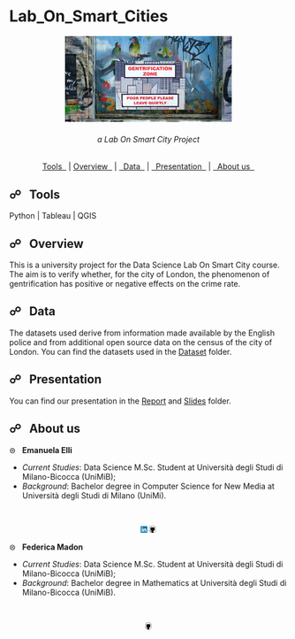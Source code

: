 # Lab_On_Smart_Cities

<p align="center">
  <img src="https://github.com/emanuelaelli/Lab_On_Smart_Cities/blob/main/images/poor.png" width="60%">
</p>
  <h6 align="center">a Lab On Smart City Project</h6>
<p align="center">
  <a href="#tools">Tools &nbsp;</a> |
  <a href="#overview">Overview &nbsp;</a> |
  <a href="#data">&nbsp; Data &nbsp;</a> |
  <a href="#presentation">&nbsp; Presentation &nbsp;</a> |
  <a href="#aboutus">&nbsp; About us &nbsp;</a>
</p>

<a name="tools"></a>
## &#9741; &nbsp; Tools
Python | Tableau | QGIS

<a name="overview"></a>
## &#9741; &nbsp; Overview
This is a university project for the Data Science Lab On Smart City course. The aim is to verify whether, for the city of London, the phenomenon of gentrification has positive or negative effects on the crime rate.

<a name="data"></a>
## &#9741; &nbsp; Data
The datasets used derive from information made available by the English police and from additional open source data on the census of the city of London. You can find the datasets used in the <a href="https://github.com/emanuelaelli/Lab_On_Smart_Cities/blob/main/Dataset/">Dataset</a> folder.<br>

<a name="presentation"></a>
## &#9741; &nbsp; Presentation 
You can find our presentation in the <a href="https://github.com/emanuelaelli/Lab_On_Smart_Cities/blob/main/Elli, Madon - Progetto Smart City.pdf">Report</a> and <a href="https://github.com/emanuelaelli/Lab_On_Smart_Cities/blob/main/Presentation.pdf">Slides</a> folder.<br>


<a name="aboutus"></a>
## &#9741; &nbsp; About us

&#8860; &nbsp; **Emanuela Elli**

- *Current Studies*: Data Science M.Sc. Student at Università degli Studi di Milano-Bicocca (UniMiB);
- *Background*: Bachelor degree in Computer Science for New Media at Università degli Studi di Milano (UniMi).
<br>

<p align = "center">
<a href = "https://www.linkedin.com/in/emanuela-elli-82137b206/"><img src="https://github.com/emanuelaelli/emanuelaelli/blob/main/Linkedin_logo.png" width = "2.3%"></a>
  <a href = "https://github.com/emanuelaelli"><img src="https://github.com/emanuelaelli/emanuelaelli/blob/main/GitHub_logo.png" width = "2.5%"></a>
</p>

&#8860; &nbsp; **Federica Madon**

- *Current Studies*: Data Science M.Sc. Student at Università degli Studi di Milano-Bicocca (UniMiB);
- *Background*: Bachelor degree in Mathematics at Università degli Studi di Milano-Bicocca (UniMiB). 
<br>

<p align = "center">
  <a href = "https://github.com/f-madon"><img src="https://github.com/emanuelaelli/emanuelaelli/blob/main/GitHub_logo.png" width = "2.5%"></a>
</p>







